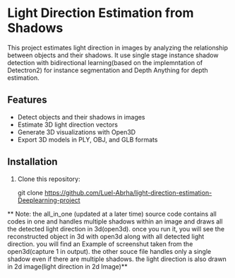 # Light Direction Estimation from Shadows

This project estimates light direction in images by analyzing the relationship between objects and their shadows. It use single stage instance shadow detection with bidirectional learning(based on the implemntation of Detectron2) for instance segmentation and Depth Anything for depth estimation.

## Features

- Detect objects and their shadows in images
- Estimate 3D light direction vectors
- Generate 3D visualizations with Open3D
- Export 3D models in PLY, OBJ, and GLB formats

## Installation

1. Clone this repository:
  
   git clone https://github.com/Luel-Abrha/light-direction-estimation-Deeplearning-project

**
Note: the all_in_one (updated at a later time)  source code contains all codes in one  and handles multiple shadows within an image and draws all the detected light direction in 3d(open3d). once  you  run it,  you will see the reconstructed object in 3d with open3d along with all detected light direction. you will find an Example of screenshut taken from the  open3d(capture 1 in output).
the other souce file handles only a single shadow even if there are multiple shadows. the light direction is also drawn in 2d image(light direction in 2d Image)**

